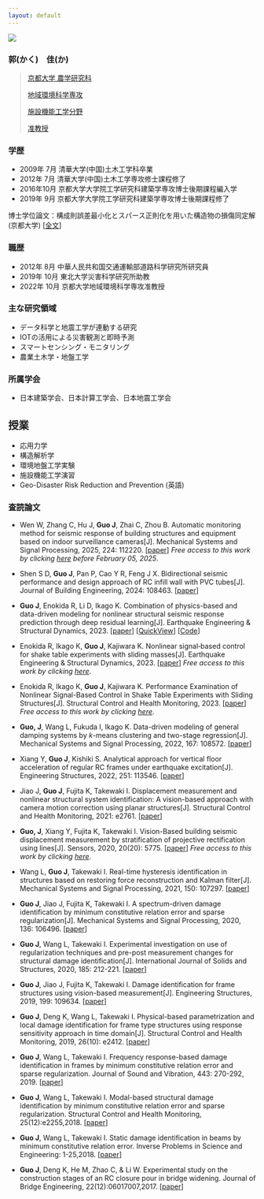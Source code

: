 ```yaml
---
layout: default
---
```


<img class="profile-picture" src="2019_guojia_1.jpg">

### 郭(かく)　佳(か)

>[京都大学 農学研究科](https://www.kais.kyoto-u.ac.jp/japanese/)
>
>[地域環境科学専攻](http://www.aee.kais.kyoto-u.ac.jp/)
>
>[施設機能工学分野](http://www.agrifacility.kais.kyoto-u.ac.jp/index.html)
>
>[准教授](http://www.agrifacility.kais.kyoto-u.ac.jp/staff/guo/index.html)

### 学歴
* 2009年 7月 清華大学(中国)土木工学科卒業
* 2012年 7月 清華大学(中国)土木工学専攻修士課程修了
* 2016年10月 京都大学大学院工学研究科建築学専攻博士後期課程編入学
* 2019年 9月 京都大学大学院工学研究科建築学専攻博士後期課程修了

博士学位論文：構成則誤差最小化とスパース正則化を用いた構造物の損傷同定解(京都大学)
[[全文](http://hdl.handle.net/2433/244543)]

### 職歴
* 2012年  8月 中華人民共和国交通運輸部道路科学研究所研究員
* 2019年 10月 東北大学災害科学研究所助教
* 2022年 10月 京都大学地域環境科学専攻准教授

### 主な研究領域
* データ科学と地震工学が連動する研究
* IOTの活用による災害観測と即時予測
* スマートセンシング・モニタリング
* 農業土木学・地盤工学

### 所属学会
* 日本建築学会、日本計算工学会、日本地震工学会

## 授業
+ 応用力学
+ 構造解析学
+ 環境地盤工学実験
+ 施設機能工学演習
+ Geo-Disaster Risk Reduction and Prevention (英語)

### 査読論文

* Wen W, Zhang C, Hu J, **Guo J**, Zhai C, Zhou B. Automatic monitoring method for seismic response of building structures and equipment based on indoor surveillance cameras[J]. Mechanical Systems and Signal Processing, 2025, 224: 112220. [[paper](https://doi.org/10.1016/j.ymssp.2024.112220)] *Free access to this work by clicking [here](https://authors.elsevier.com/c/1kHXM39~t0jUUt) before February 05, 2025*.

* Shen S D, **Guo J**, Pan P, Cao Y R, Feng J X. Bidirectional seismic performance and design approach of RC infill wall with PVC tubes[J]. Journal of Building Engineering, 2024: 108463. [[paper](https://doi.org/10.1016/j.jobe.2024.108463)]

* **Guo J**, Enokida R, Li D, Ikago K. Combination of physics-based and data-driven modeling for nonlinear structural seismic response prediction through deep residual learning[J]. Earthquake Engineering & Structural Dynamics, 2023.
[[paper](https://onlinelibrary.wiley.com/doi/10.1002/eqe.3863)] [[QuickView](https://onlinelibrary.wiley.com/share/author/2SEQPPGRSGIXGYMJANEN?target=10.1002/eqe.3863)] [[Code](https://github.com/JiaGuoLab/pdhi)]

* Enokida R, Ikago K, **Guo J**, Kajiwara K. Nonlinear signal‐based control for shake table experiments with sliding masses[J]. Earthquake Engineering & Structural Dynamics, 2023.
[[paper](https://onlinelibrary.wiley.com/doi/10.1002/eqe.3852)]
*Free access to this work by clicking [here](https://onlinelibrary.wiley.com/doi/epdf/10.1002/eqe.3852)*.

*  Enokida R, Ikago K, **Guo J**, Kajiwara K. Performance Examination of Nonlinear Signal-Based Control in Shake Table Experiments with Sliding Structures[J]. Structural Control and Health Monitoring, 2023.
[[paper](https://doi.org/10.1155/2023/9526244)]
*Free access to this work by clicking [here](https://downloads.hindawi.com/journals/schm/2023/9526244.pdf?_gl=1*191gvsh*_ga*MTI5NTcyMTc5MC4xNzAzNjczNTAw*_ga_NF5QFMJT5V*MTcwNjI0ODYwMy4zLjEuMTcwNjI0ODk3NC40LjAuMA..&_ga=2.184328358.160857340.1706248603-1295721790.1703673500)*.

* **Guo, J**, Wang L, Fukuda I, Ikago K. Data-driven modeling of general damping systems by *k*-means clustering and two-stage regression[J]. Mechanical Systems and Signal Processing, 2022, 167: 108572.
[[paper](https://doi.org/10.1016/j.ymssp.2021.108572)]

*  Xiang Y, **Guo J**, Kishiki S. Analytical approach for vertical floor acceleration of regular RC frames under earthquake excitation[J]. Engineering Structures, 2022, 251: 113546.
[[paper](https://doi.org/10.1016/j.engstruct.2021.113546)]

* Jiao J, **Guo J**,  Fujita K, Takewaki I. Displacement measurement and nonlinear structural
system identification: A vision-based approach with camera motion correction using planar structures[J]. Structural Control and Health Monitoring, 2021: e2761.
[[paper](https://doi.org/10.1002/stc.2761)]

* **Guo, J**, Xiang Y, Fujita K, Takewaki I. Vision-Based building seismic displacement measurement by stratification of projective rectification using lines[J]. Sensors, 2020, 20(20): 5775.
[[paper](https://doi.org/10.3390/s20205775)]
*Free access to this work by clicking [here](https://www.mdpi.com/1424-8220/20/20/5775/pdf)*.

* Wang L, **Guo J**, Takewaki I. Real-time hysteresis identification in structures based on restoring force reconstruction and Kalman filter[J]. Mechanical Systems and Signal Processing, 2021, 150: 107297.
[[paper](https://doi.org/10.1016/j.ymssp.2020.107297)]

* **Guo J**, Jiao J, Fujita K, Takewaki I. A spectrum-driven damage identification by minimum constitutive relation error and sparse regularization[J]. Mechanical Systems and Signal Processing, 2020, 136: 106496.
[[paper](https://doi.org/10.1016/j.ymssp.2019.106496)]

* **Guo J**, Wang L, Takewaki I. Experimental investigation on use of regularization techniques and pre-post measurement changes for structural damage identification[J]. International Journal of Solids and Structures, 2020, 185: 212-221.
[[paper](https://doi.org/10.1016/j.ijsolstr.2019.08.026)]

* **Guo J**, Jiao J, Fujita K, Takewaki I. Damage identification for frame structures using vision-based measurement[J]. Engineering Structures, 2019, 199: 109634.
[[paper](https://doi.org/10.1016/j.engstruct.2019.109634)]

* **Guo J**, Deng K, Wang L, Takewaki I. Physical-based parametrization and local damage identification for frame type structures using response sensitivity approach in time domain[J]. Structural Control and Health Monitoring, 2019, 26(10): e2412.
[[paper](https://doi.org/10.1002/stc.2412)]

* **Guo J**, Wang L, Takewaki I. Frequency response-based damage identification in frames by minimum constitutive relation error and sparse regularization. Journal of Sound and Vibration, 443: 270-292, 2019.
[[paper](https://doi.org/10.1016/j.jsv.2018.11.020)]

* **Guo J**, Wang L, Takewaki I. Modal-based structural damage identification by minimum constitutive relation error and sparse regularization. Structural Control and Health Monitoring, 25(12):e2255,2018.
[[paper](https://doi.org/10.1002/stc.2255)]

* **Guo J**, Wang L, Takewaki I. Static damage identification in beams by minimum constitutive relation error. Inverse Problems in Science and Engineering: 1-25,2018.
[[paper](https://doi.org/10.1080/17415977.2018.1553965)]

* **Guo J**, Deng K, He M, Zhao C, & Li W. Experimental study on the construction stages of an RC closure pour in bridge widening. Journal of Bridge Engineering, 22(12):06017007,2017.
[[paper](https://ascelibrary.org/doi/full/10.1061/(ASCE)BE.1943-5592.0001155)]
